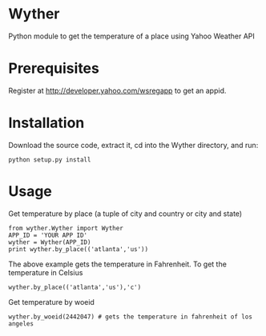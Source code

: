 Wyther
================
Python module to get the temperature of a place using Yahoo Weather API

Prerequisites
=================
Register at http://developer.yahoo.com/wsregapp to get an appid.

Installation
=================

Download the source code, extract it, cd into the Wyther directory, and run:

	python setup.py install

Usage
=================
Get temperature by place (a tuple of city and country or city and state)


	from wyther.Wyther import Wyther
	APP_ID = 'YOUR APP ID'
	wyther = Wyther(APP_ID)
	print wyther.by_place(('atlanta','us'))

The above example gets the temperature in Fahrenheit. To get the temperature in Celsius

	wyther.by_place(('atlanta','us'),'c')

Get temperature by woeid

	wyther.by_woeid(2442047) # gets the temperature in fahrenheit of los angeles
